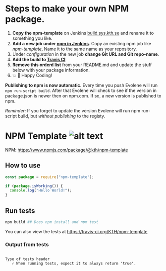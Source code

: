 # Steps to make your own NPM package.

1. **Copy the npm-template** on Jenkins [build.sys.kth.se](https://build.sys.kth.se/view/npm/job/npm-template/) and rename it to something you like.
2. **Add a new job under [npm in Jenkins](https://build.sys.kth.se/view/npm/)**. Copy an existing npm job like _npm-template_, Name it to the same name as your repository.
3. Under _configuration_ in the new job **change Git URL and Git repo-name**.
4. **Add the build to [Travis CI](https://travis-ci.org/organizations/KTH/repositories)**
5. **Remove this orderd list** from your README.md and update the stuff below with your package information.
6. 💥 🎉 Happy Coding!

**Publishing to npm is now automatic**. Every time you push Evolene will run `npm run-script build`. After that Evolene will check to see if the version in package.json is newer then on npm.com. If so, a new version is published to npm.

*Reminder:* If you forget to update the version Evolene will run npm run-script build, but *without publishing* to the registy.


# NPM Template ![alt text](https://api.travis-ci.org/KTH/npm-template.svg?branch=master)

NPM: https://www.npmjs.com/package/@kth/npm-template

## How to use

```javascript
const package = require("npm-template");

if (package.isWorking()) {
  console.log("Hello World!");
}
```

## Run tests

```bash
npm build ## Does npm install and npm test
```

You can also view the tests at https://travis-ci.org/KTH/npm-template

### Output from tests

```text

Type of tests header
   ✓ When running tests, expect it to always return 'true'.

```
